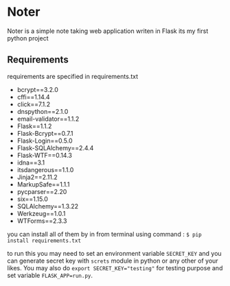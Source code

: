 # Noter
Noter is a simple note taking web application writen in Flask
its my first python project

## Requirements

requirements are specified in requirements.txt 
- bcrypt==3.2.0
- cffi==1.14.4
- click==7.1.2
- dnspython==2.1.0
- email-validator==1.1.2
- Flask==1.1.2
- Flask-Bcrypt==0.7.1
- Flask-Login==0.5.0
- Flask-SQLAlchemy==2.4.4
- Flask-WTF==0.14.3
- idna==3.1
- itsdangerous==1.1.0
- Jinja2==2.11.2
- MarkupSafe==1.1.1
- pycparser==2.20
- six==1.15.0
- SQLAlchemy==1.3.22
- Werkzeug==1.0.1
- WTForms==2.3.3

you can install all of them by in from terminal using command :
```$ pip install requirements.txt``` 

to run this you may need to set an environment variable `SECRET_KEY` and you can generate secret 
key with `screts` module in python or any other of your likes.
You may also do `export SECRET_KEY="testing"` for testing purpose
and set variable `FLASK_APP=run.py`.



